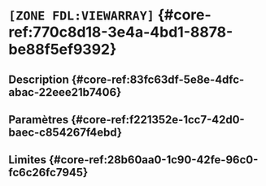 # `[ZONE FDL:VIEWARRAY]` {#core-ref:770c8d18-3e4a-4bd1-8878-be88f5ef9392}

## Description  {#core-ref:83fc63df-5e8e-4dfc-abac-22eee21b7406}


## Paramètres {#core-ref:f221352e-1cc7-42d0-baec-c854267f4ebd}


## Limites {#core-ref:28b60aa0-1c90-42fe-96c0-fc6c26fc7945}


<!-- link -->